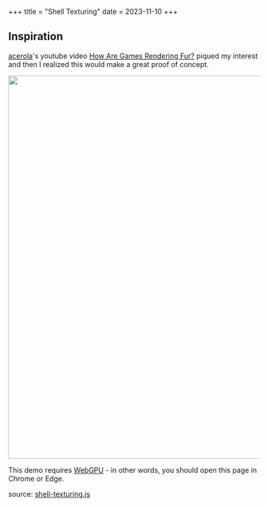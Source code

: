 +++
title = "Shell Texturing"
date = 2023-11-10
+++

## Inspiration

[acerola](https://www.youtube.com/@Acerola_t)'s youtube video [How Are Games Rendering Fur?](https://www.youtube.com/watch?v=9dr-tRQzij4) piqued my interest and then I realized this would make a great proof of concept.

<section id="shell-texturing-content" class="has-webgpu">
  <section class="controls">
  </section>
  <section class="center-align">
    <canvas width="1024" height="1024"></canvas>
    <section class="center-align webgpu-missing error-border">
      <img src="/img/webgpu-responsive.svg" width="768" height="768" />
      <p class="error">
        This demo requires <a href="https://en.wikipedia.org/wiki/WebGPU">WebGPU</a> - in other words, you should open this page in Chrome or Edge.
      <p>
    </section>
  </section>
  <script src="shell-texturing.js" type="module"></script>
  <p>
    source: <a href="shell-texturing.js" target="_blank">shell-texturing.js</a>
  </p>

</section>